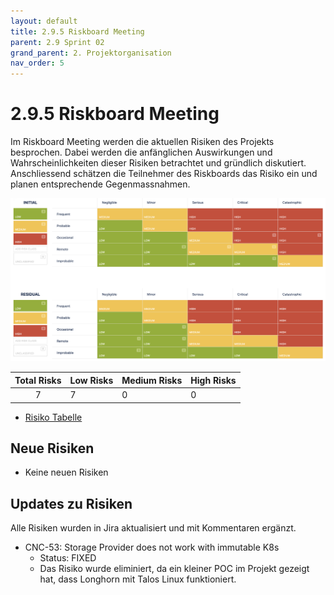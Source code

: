 ```yaml
---
layout: default
title: 2.9.5 Riskboard Meeting
parent: 2.9 Sprint 02
grand_parent: 2. Projektorganisation
nav_order: 5
---
```


# 2.9.5 Riskboard Meeting

Im Riskboard Meeting werden die aktuellen Risiken des Projekts besprochen. Dabei werden die anfänglichen Auswirkungen und Wahrscheinlichkeiten dieser Risiken betrachtet und gründlich diskutiert. Anschliessend schätzen die Teilnehmer des Riskboards das Risiko ein und planen entsprechende Gegenmassnahmen.

![RiskBoard_SP01](../../../resources/images/RiskBoard_SP02.png)

| **Total Risks** | **Low Risks** | **Medium Risks** | **High Risks** |
| :-------------: | ------------- | ---------------- | -------------- |
|        7        | 7             | 0                | 0              |

- [Risiko Tabelle](https://itcne23.atlassian.net/projects/CNC?selectedItem=com-softcomply-riskmanager-cloud__risk-table-link&ac.filter=)

## Neue Risiken

- Keine neuen Risiken

## Updates zu Risiken

Alle Risiken wurden in Jira aktualisiert und mit Kommentaren ergänzt.

- CNC-53: Storage Provider does not work with immutable K8s
  - Status: FIXED
  - Das Risiko wurde eliminiert, da ein kleiner POC im Projekt gezeigt hat, dass Longhorn mit Talos Linux funktioniert.
